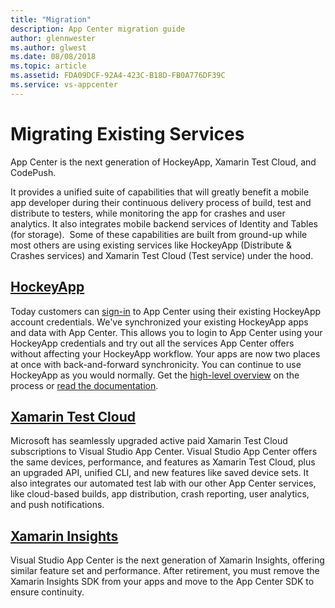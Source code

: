 ```yaml
---
title: "Migration"
description: App Center migration guide
author: glennwester
ms.author: glwest
ms.date: 08/08/2018
ms.topic: article
ms.assetid: FDA09DCF-92A4-423C-B18D-FB0A776DF39C
ms.service: vs-appcenter
---
```


# Migrating Existing Services

App Center is the next generation of HockeyApp, Xamarin Test Cloud, and CodePush.

It provides a unified suite of capabilities that will greatly benefit a mobile app developer during their continuous delivery process of build, test and distribute to testers, while monitoring the app for crashes and user analytics. It also integrates mobile backend services of Identity and Tables (for storage).  Some of these capabilities are built from ground-up while most others are using existing services like HockeyApp (Distribute & Crashes services) and Xamarin Test Cloud (Test service) under the hood.

## [HockeyApp](~/migration/hockeyapp/index.md)

Today customers can [sign-in](https://appcenter.ms/login?utm_medium=referral_link&utm_source=Hockey%20App) to App Center using their existing HockeyApp account credentials. We've synchronized your existing HockeyApp apps and data with App Center. This allows you to login to App Center using your HockeyApp credentials and try out all the services App Center offers without affecting your HockeyApp workflow. Your apps are now two places at once with back-and-forward synchronicity. You can continue to use HockeyApp as you would normally. Get the [high-level overview](https://www.hockeyapp.net/mobile-center/about/) on the process or [read the documentation](~/migration/hockeyapp/index.md).

<!-- ## [Microsoft CodePush](~/migration/codepush/index.md) Ian Geoghegan placeholder -->

## [Xamarin Test Cloud](~/migration/test-cloud/index.md)

Microsoft has seamlessly upgraded active paid Xamarin Test Cloud subscriptions to Visual Studio App Center. Visual Studio App Center offers the same devices, performance, and features as Xamarin Test Cloud, plus an upgraded API, unified CLI, and new features like saved device sets. It also integrates our automated test lab with our other App Center services, like cloud-based builds, app distribution, crash reporting, user analytics, and push notifications.

## [Xamarin Insights](~/migration/xamarin-insights/index.md)

Visual Studio App Center is the next generation of Xamarin Insights, offering similar feature set and performance. After retirement, you must remove the Xamarin Insights SDK from your apps and move to the App Center SDK to ensure continuity.
